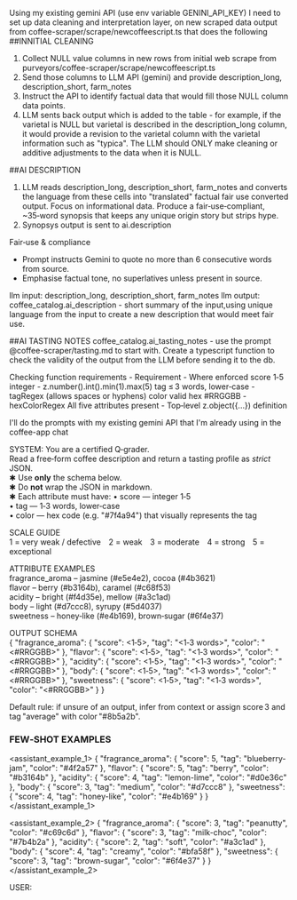 <!-- @format -->

Using my existing gemini API (use env variable GENINI_API_KEY) I need to set up data cleaning and interpretation layer, on new scraped data output from coffee-scraper/scrape/newcoffeescript.ts that does the following
##INNITIAL CLEANING

1. Collect NULL value columns in new rows from initial web scrape from purveyors/coffee-scraper/scrape/newcoffeescript.ts
2. Send those columns to LLM API (gemini) and provide description_long, description_short, farm_notes
3. Instruct the API to identify factual data that would fill those NULL column data points.
4. LLM sents back output which is added to the table - for example, if the varietal is NULL but varietal is described in the description_long column,
   it would provide a revision to the varietal column with the varietal information such as "typica". The LLM should ONLY make cleaning or additive adjustments to the data when it is NULL.

##AI DESCRIPTION

1. LLM reads description_long, description_short, farm_notes and converts the language from these cells
   into "translated" factual fair use converted output. Focus on informational data. Produce a fair‑use‑compliant, ~35‑word synopsis that keeps any unique origin story but strips hype.
2. Synopsys output is sent to ai.description

Fair‑use & compliance

- Prompt instructs Gemini to quote no more than 6 consecutive words from source.
- Emphasise factual tone, no superlatives unless present in source.

llm input: description_long, description_short, farm_notes
llm output: coffee_catalog.ai_description - short summary of the input,using unique language from the input to create a new description that would meet
fair use.

##AI TASTING NOTES coffee_catalog.ai_tasting_notes - use the prompt
@coffee-scraper/tasting.md to start with. Create a typescript function to
check the validity of the output from the LLM before sending it to the db.

Checking function requirements -
Requirement - Where enforced
score 1‑5 integer - z.number().int().min(1).max(5)
tag ≤ 3 words, lower‑case - tagRegex (allows spaces or hyphens)
color valid hex #RRGGBB - hexColorRegex
All five attributes present - Top‑level z.object({...}) definition

I'll do the prompts with my existing gemini API that I'm already using in the coffee-app chat

SYSTEM:
You are a certified Q‑grader.  
Read a free‑form coffee description and return a tasting profile as _strict_ JSON.  
✱ Use **only** the schema below.  
✱ Do **not** wrap the JSON in markdown.  
✱ Each attribute must have:
• score — integer 1‑5  
 • tag — 1‑3 words, lower‑case  
 • color — hex code (e.g. "#7f4a94") that visually represents the tag

SCALE GUIDE  
1 = very weak / defective 2 = weak 3 = moderate 4 = strong 5 = exceptional

ATTRIBUTE EXAMPLES  
fragrance_aroma – jasmine (#e5e4e2), cocoa (#4b3621)  
flavor – berry (#b3164b), caramel (#c68f53)  
acidity – bright (#f4d35e), mellow (#a3c1ad)  
body – light (#d7ccc8), syrupy (#5d4037)  
sweetness – honey‑like (#e4b169), brown‑sugar (#6f4e37)

OUTPUT SCHEMA  
{
"fragrance_aroma": { "score": <1‑5>, "tag": "<1‑3 words>", "color": "<#RRGGBB>" },
"flavor": { "score": <1‑5>, "tag": "<1‑3 words>", "color": "<#RRGGBB>" },
"acidity": { "score": <1‑5>, "tag": "<1‑3 words>", "color": "<#RRGGBB>" },
"body": { "score": <1‑5>, "tag": "<1‑3 words>", "color": "<#RRGGBB>" },
"sweetness": { "score": <1‑5>, "tag": "<1‑3 words>", "color": "<#RRGGBB>" }
}

Default rule: if unsure of an output, infer from context or assign score 3 and tag "average" with color "#8b5a2b".

### FEW‑SHOT EXAMPLES

<assistant_example_1>
{
"fragrance_aroma": { "score": 5, "tag": "blueberry-jam", "color": "#4f2a57" },
"flavor": { "score": 5, "tag": "berry", "color": "#b3164b" },
"acidity": { "score": 4, "tag": "lemon-lime", "color": "#d0e36c" },
"body": { "score": 3, "tag": "medium", "color": "#d7ccc8" },
"sweetness": { "score": 4, "tag": "honey-like", "color": "#e4b169" }
}
</assistant_example_1>

<assistant_example_2>
{
"fragrance_aroma": { "score": 3, "tag": "peanutty", "color": "#c69c6d" },
"flavor": { "score": 3, "tag": "milk-choc", "color": "#7b4b2a" },
"acidity": { "score": 2, "tag": "soft", "color": "#a3c1ad" },
"body": { "score": 4, "tag": "creamy", "color": "#bfa58f" },
"sweetness": { "score": 3, "tag": "brown-sugar", "color": "#6f4e37" }
}
</assistant_example_2>

USER:
<PASTE COFFEE DESCRIPTION HERE>
